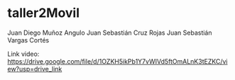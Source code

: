 # taller2Movil


Juan Diego Muñoz Angulo
Juan Sebastián Cruz Rojas
Juan Sebastián Vargas Cortés

Link video: https://drive.google.com/file/d/1OZKH5ikPb1Y7vWIVd5ftOmALnK3tEZKC/view?usp=drive_link
